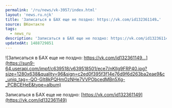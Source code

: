```yaml
---
permalink: '/ru/news/vk-3957/index.html'
layout: 'news.ru.njk'
title: 'Записаться в БАХ еще не поздно: https://vk.com/id132361149…'
source: ВКонтакте
tags:
  - news_ru
description: 'Записаться в БАХ еще не поздно: https://vk.com/id132361149…'
updatedAt: 1488729851
---
```

![Записаться в БАХ еще не поздно: https://vk.com/id132361149…](https://sun9-64.userapi.com/impf/c639518/v639518501/ece7/nKlIg9FRP40.jpg?size=1280x638&quality=96&sign=c2ed0f395f3f14e76d9f6d263ba2eae9&c_uniq_tag=-QO-GIt8kPQHmOzNHe7VVPObcedMBn5Xg-_PCBCEHeE&type=album)

Записаться в БАХ еще не поздно: [https://vk.com/id132361149](https://vk.com/id132361149)
